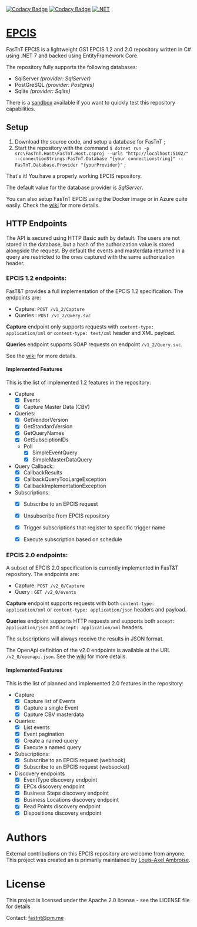 [![Codacy Badge](https://app.codacy.com/project/badge/Grade/5c0fa82713fd4960b5b91d95b4143e7f)](https://www.codacy.com/gh/FasTnT/epcis-ef-core/dashboard?utm_source=github.com&amp;utm_medium=referral&amp;utm_content=FasTnT/epcis-ef-core&amp;utm_campaign=Badge_Grade)
[![Codacy Badge](https://app.codacy.com/project/badge/Coverage/5c0fa82713fd4960b5b91d95b4143e7f)](https://www.codacy.com/gh/FasTnT/epcis-ef-core/dashboard?utm_source=github.com&utm_medium=referral&utm_content=FasTnT/epcis-ef-core&utm_campaign=Badge_Coverage)
[![.NET](https://github.com/FasTnT/epcis-ef-core/actions/workflows/dotnet.yml/badge.svg)](https://github.com/FasTnT/epcis-ef-core/actions/workflows/dotnet.yml)

# [EPCIS](https://fastnt.github.io/)

FasTnT EPCIS is a lightweight GS1 EPCIS 1.2 and 2.0 repository written in C# using .NET 7 and backed using EntityFramework Core.

The repository fully supports the following databases:
 - SqlServer *(provider: SqlServer)*
 - PostGreSQL *(provider: Postgres)*
 - Sqlite *(provider: Sqlite)*

There is a [sandbox](https://fastnt.github.io/sandbox.html) available if you want to quickly test this repository capabilities.

## Setup

1. Download the source code, and setup a database for FasTnT ;
2. Start the repository with the command `$ dotnet run -p src\FasTnT.Host\FasTnT.Host.csproj --urls "http://localhost:5102/" --connectionStrings:FasTnT.Database "{your connectionstring}" --FasTnT.Database.Provider "{yourProvider}"` ;

That's it! You have a properly working EPCIS repository.

The default value for the database provider is *SqlServer*.

You can also setup FasTnT EPCIS using the Docker image or in Azure quite easily. Check the [wiki](https://github.com/louisaxel-ambroise/epcis/wiki/Installation) for more details.

## HTTP Endpoints

The API is secured using HTTP Basic auth by default. 
The users are not stored in the database, but a hash of the authorization value is stored alongside the request. By default the events and masterdata returned in a query are restricted to the ones captured with the same authorization header.

### EPCIS 1.2 endpoints:

FasT&T provides a full implementation of the EPCIS 1.2 specification. The endpoints are:

- Capture: `POST /v1_2/Capture`
- Queries : `POST /v1_2/Query.svc`

**Capture** endpoint only supports requests with `content-type: application/xml` or `content-type: text/xml` header and XML payload.

**Queries** endpoint supports SOAP requests on endpoint `/v1_2/Query.svc`.

See the [wiki](https://github.com/louisaxel-ambroise/wiki) for more details.

#### Implemented Features

This is the list of implemented 1.2 features in the repository:

- Capture
  - [x] Events
  - [x] Capture Master Data (CBV)
- Queries:
  - [x] GetVendorVersion
  - [x] GetStandardVersion
  - [x] GetQueryNames
  - [x] GetSubsciptionIDs
  - Poll
    - [x] SimpleEventQuery
    - [x] SimpleMasterDataQuery
- Query Callback:
  - [x] CallbackResults
  - [x] CallbackQueryTooLargeException
  - [x] CallbackImplementationException
- Subscriptions:
  - [x] Subscribe to an EPCIS request
  - [x] Unsubscribe from EPCIS repository
  - [x] Trigger subscriptions that register to specific trigger name
  - [x] Execute subscription based on schedule

  
### EPCIS 2.0 endpoints:

A subset of EPCIS 2.0 specification is currently implemented in FasT&T repository. The endpoints are:

- Capture: `POST /v2_0/Capture`
- Query : `GET /v2_0/events`

**Capture** endpoint supports requests with both `content-type: application/xml` or `content-type: application/json` headers and payload.

**Queries** endpoint supports HTTP requests and supports both `accept: application/json` and `accept: application/xml` headers.

The subscriptions will always receive the results in JSON format.

The OpenApi definition of the v2.0 endpoints is available at the URL `/v2_0/openapi.json`. See the [wiki](https://github.com/louisaxel-ambroise/epcis/wiki) for more details.

#### Implemented Features

This is the list of planned and implemented 2.0 features in the repository:

- Capture
  - [x] Capture list of Events
  - [x] Capture a single Event
  - [x] Capture CBV masterdata
- Queries:
  - [x] List events
  - [x] Event pagination
  - [x] Create a named query
  - [x] Execute a named query
- Subscriptions:
  - [x] Subscribe to an EPCIS request (webhook)
  - [x] Subscribe to an EPCIS request (websocket)
- Discovery endpoints
   - [x] EventType discovery endpoint
   - [x] EPCs discovery endpoint
   - [x] Business Steps discovery endpoint
   - [x] Business Locations discovery endpoint
   - [x] Read Points discovery endpoint
   - [x] Dispositions discovery endpoint

# Authors

External contributions on this EPCIS repository are welcome from anyone.
This project was created an is primarily maintained by [Louis-Axel Ambroise](https://github.com/louisaxel-ambroise).

# License

This project is licensed under the Apache 2.0 license - see the LICENSE file for details

Contact: fastnt@pm.me
